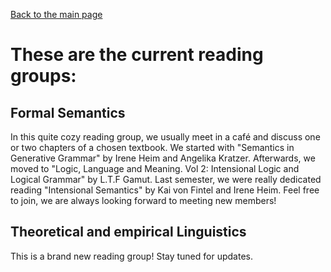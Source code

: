 [Back to the main page](index.md)

# These are the current reading groups:

## Formal Semantics
In this quite cozy reading group, we usually meet in a café and discuss one or two chapters of a chosen textbook. 
We started with "Semantics in Generative Grammar" by Irene Heim and Angelika Kratzer. 
Afterwards, we moved to "Logic, Language and Meaning. Vol 2: Intensional Logic and Logical Grammar" by L.T.F Gamut. 
Last semester, we were really dedicated reading "Intensional Semantics" by Kai von Fintel and Irene Heim. Feel free to join, we are always looking forward to meeting new members!

## Theoretical and empirical Linguistics
This is a brand new reading group! Stay tuned for updates. 

